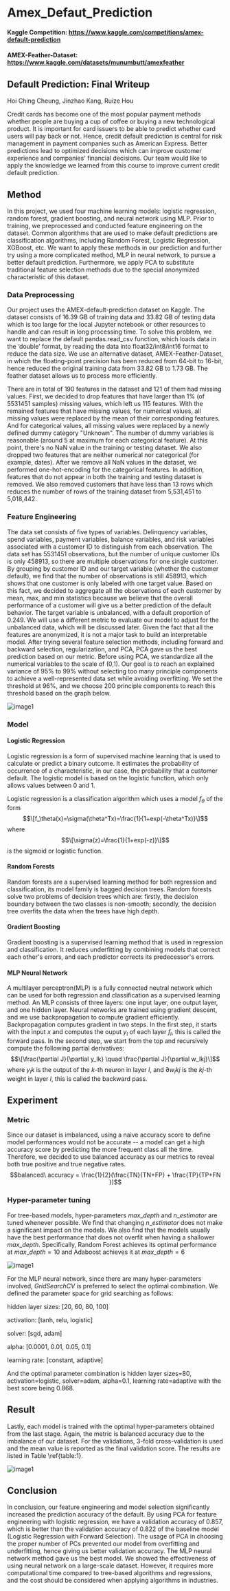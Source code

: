 # Amex_Defaut_Prediction
#### Kaggle Competition: https://www.kaggle.com/competitions/amex-default-prediction
#### AMEX-Feather-Dataset: https://www.kaggle.com/datasets/munumbutt/amexfeather


## Default Prediction: Final Writeup

Hoi Ching Cheung, Jinzhao Kang, Ruize Hou

Credit cards has become one of the most popular payment methods whether people are buying a cup of coffee or buying a new technological product. It is important for card issuers to be able to predict whether card users will pay back or not. Hence, credit default prediction is central for risk management in payment companies such as American Express. Better predictions lead to optimized decisions which can improve customer experience and companies' financial decisions. Our team would like to apply the knowledge we learned from this course to improve current credit default prediction.

## Method
In this project, we used four machine learning models: logistic regression, random forest, gradient boosting, and neural network using MLP. Prior to training, we preprocessed and conducted feature engineering on the dataset. Common algorithms that are used to make default predictions are classification algorithms, including Random Forest, Logistic Regression, XGBoost, etc. We want to apply these methods in our prediction and further try using a more complicated method, MLP in neural network, to pursue a better default prediction. Furthermore, we apply PCA to substitute traditional feature selection methods due to the special anonymized characteristic of this dataset.

### Data Preprocessing
Our project uses the AMEX-default-prediction dataset on Kaggle. The dataset consists of 16.39 GB of training data and 33.82 GB of testing data which is too large for the local Jupyter notebook or other resources to handle and can result in long processing time. To solve this problem, we want to replace the default pandas.read\_csv function, which loads data in the ‘double’ format, by reading the data into float32/int8/int16 format to reduce the data size. We use an alternative dataset, AMEX-Feather-Dataset, in which the floating-point precision has been reduced from 64-bit to 16-bit, hence reduced the original training data from 33.82 GB to 1.73 GB. The feather dataset allows us to process more efficiently.

There are in total of 190 features in the dataset and 121 of them had missing values. First, we decided to drop features that have larger than 1\% (of 5531451 samples) missing values, which left us 115 features. With the remained features that have missing values, for numerical values, all missing values were replaced by the mean of their corresponding features. And for categorical values, all missing values were replaced by a newly defined dummy category "Unknown". The number of dummy variables is reasonable (around 5 at maximum for each categorical feature). At this point, there's no NaN value in the training or testing dataset. We also dropped two features that are neither numerical nor categorical (for example, dates). After we remove all NaN values in the dataset, we performed one-hot-encoding for the categorical features. In addition, features that do not appear in both the training and testing dataset is removed. We also removed customers that have less than 13 rows which reduces the number of rows of the training dataset from 5,531,451 to 5,018,442.

### Feature Engineering
The data set consists of five types of variables. Delinquency variables, spend variables, payment variables, balance variables, and risk variables associated with a customer ID to distinguish from each observation. The data set has 5531451 observations, but the number of unique customer IDs is only 458913, so there are multiple observations for one single customer. By grouping by customer ID and our target variable (whether the customer default), we find that the number of observations is still 458913, which shows that one customer is only labeled with one target value. Based on this fact, we decided to aggregate all the observations of each customer by mean, max, and min statistics because we believe that the overall performance of a customer will give us a better prediction of the default behavior. The target variable is unbalanced, with a default proportion of 0.249. We will use a different metric to evaluate our model to adjust for the unbalanced data, which will be discussed later. Given the fact that all the features are anonymized, it is not a major task to build an interpretable model. After trying several feature selection methods, including forward and backward selection, regularization, and PCA, PCA gave us the best prediction based on our metric. Before using PCA, we standardize all the numerical variables to the scale of (0,1). Our goal is to reach an explained variance of $95\%$ to $99\%$ without selecting too many principle components to achieve a well-represented data set while avoiding overfitting. We set the threshold at $96\%$, and we choose 200 principle components to reach this threshold based on the graph below.

![image1](images/number_PC.png)

### Model

#### Logistic Regression
Logistic regression is a form of supervised machine learning that is used to calculate or predict a binary outcome. It estimates the probability of occurrence of a characteristic, in our case, the probability that a customer default. The logistic model is based on the logistic function, which only allows values between 0 and 1.

Logistic regression is a classification algorithm which uses a model 
$f_\theta$ of the form $$\[f_\theta(x)=\sigma(\theta^Tx)=\frac{1}{1+exp(-\theta^Tx)}\]$$
where
$$\[\sigma(z)=\frac{1}{1+exp(-z)}\]$$
is the sigmoid or logistic function.

#### Random Forests
Random forests are a supervised learning method for both regression and classification, its model family is bagged decision trees. Random forests solve two problems of decision trees which are: firstly, the decision boundary between the two classes is non-smooth; secondly, the decision tree overfits the data when the trees have high depth.

#### Gradient Boosting
Gradient boosting is a supervised learning method that is used in regression and classification. It reduces underfitting by combining models that correct each other's errors, and each predictor corrects its predecessor's errors.

#### MLP Neural Network
A multilayer perceptron(MLP) is a fully connected neutral network which can be used for both regression and classification as a supervised learning method. An MLP consists of three layers: one input layer, one output layer, and one hidden layer. Neural networks are trained using gradient descent, and we use backpropagation to compute gradient efficiently. Backpropagation computes gradient in two steps. In the first step, it starts with the input $x$ and computes the ouput $y_l$ of each layer $f_l$, this is called the forward pass. In the second step, we start from the top and recursively compute the following partial derivatives:
$$\[\frac{\partial J}{\partial y_lk} \quad \frac{\partial J}{\partial w_lkj}\]$$
where $y_lk$ is the output of the $k$-th neuron in layer $l$, and $\partial w_lkj$ is the $kj$-th weight in layer $l$, this is called the backward pass.

## Experiment
### Metric
Since our dataset is imbalanced, using a naive accuracy score to define model performances would not be accurate -- a model can get a high accuracy score by predicting the more frequent class all the time. Therefore, we decided to use balanced accuracy as our metrics to reveal both true positive and true negative rates.
$$balanced\ accuracy = \frac{1}{2}(\frac{TN}{TN+FP} + \frac{TP}{TP+FN })$$

### Hyper-parameter tuning
For tree-based models, hyper-parameters $max\_depth$ and $n\_estimator$ are tuned whenever possible. We find that changing $n\_estimator$ does not make a significant impact on the models. We also find that the models usually have the best performance that does not overfit when having a shallower $max\_depth$. Specifically, Random Forest achieves its optimal performance at $max\_depth=10$ and Adaboost achieves it at $max\_depth=6$

![image1](images/parameter_tuning.png)

For the MLP neural network, since there are many hyper-parameters involved, $GridSearchCV$ is preferred to select the optimal combination. We defined the parameter space for grid searching as follows:

hidden layer sizes: [20, 60, 80, 100]

activation: [tanh, relu, logistic]

solver: [sgd, adam]

alpha: [0.0001, 0.01, 0.05, 0.1]

learning rate: [constant, adaptive]

And the optimal parameter combination is hidden layer sizes=80, activation=logistic, solver=adam, alpha=0.1, learning rate=adaptive with the best score being 0.868.

## Result
Lastly, each model is trained with the optimal hyper-parameters obtained from the last stage. Again, the metric is balanced accuracy due to the imbalance of our dataset. For the validations, 3-fold cross-validation is used and the mean value is reported as the final validation score. The results are listed in Table \ref{table:1}.

![image1](images/accuracy.png)

## Conclusion
In conclusion, our feature engineering and model selection significantly increased the prediction accuracy of the default. By using PCA for feature engineering with logistic regression, we have a validation accuracy of 0.857, which is better than the validation accuracy of 0.822 of the baseline model (Logistic Regression with Forward Selection). The usage of PCA in choosing the proper number of PCs prevented our model from overfitting and underfitting, hence giving us better validation accuracy. The MLP neural network method gave us the best model. We showed the effectiveness of using neural network on a large-scale dataset. However, it requires more computational time compared to tree-based algorithms and regressions, and the cost should be considered when applying algorithms in industries.
